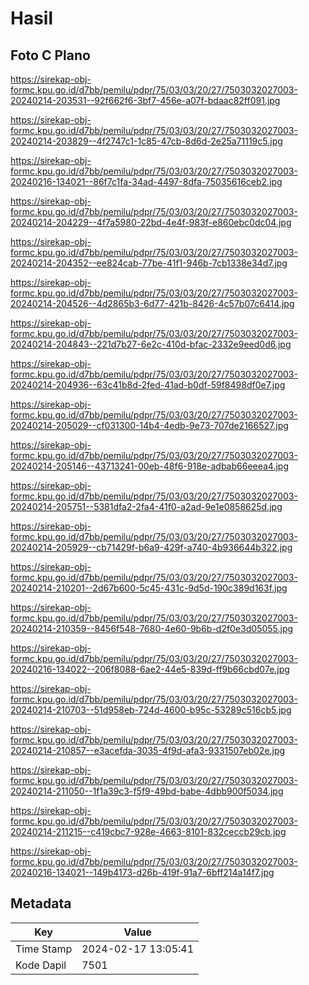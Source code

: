 # Hasil

## Foto C Plano

https://sirekap-obj-formc.kpu.go.id/d7bb/pemilu/pdpr/75/03/03/20/27/7503032027003-20240214-203531--92f662f6-3bf7-456e-a07f-bdaac82ff091.jpg

https://sirekap-obj-formc.kpu.go.id/d7bb/pemilu/pdpr/75/03/03/20/27/7503032027003-20240214-203829--4f2747c1-1c85-47cb-8d6d-2e25a71119c5.jpg

https://sirekap-obj-formc.kpu.go.id/d7bb/pemilu/pdpr/75/03/03/20/27/7503032027003-20240216-134021--86f7c1fa-34ad-4497-8dfa-75035616ceb2.jpg

https://sirekap-obj-formc.kpu.go.id/d7bb/pemilu/pdpr/75/03/03/20/27/7503032027003-20240214-204229--4f7a5980-22bd-4e4f-983f-e860ebc0dc04.jpg

https://sirekap-obj-formc.kpu.go.id/d7bb/pemilu/pdpr/75/03/03/20/27/7503032027003-20240214-204352--ee824cab-77be-41f1-946b-7cb1338e34d7.jpg

https://sirekap-obj-formc.kpu.go.id/d7bb/pemilu/pdpr/75/03/03/20/27/7503032027003-20240214-204526--4d2865b3-6d77-421b-8426-4c57b07c6414.jpg

https://sirekap-obj-formc.kpu.go.id/d7bb/pemilu/pdpr/75/03/03/20/27/7503032027003-20240214-204843--221d7b27-6e2c-410d-bfac-2332e9eed0d6.jpg

https://sirekap-obj-formc.kpu.go.id/d7bb/pemilu/pdpr/75/03/03/20/27/7503032027003-20240214-204936--63c41b8d-2fed-41ad-b0df-59f8498df0e7.jpg

https://sirekap-obj-formc.kpu.go.id/d7bb/pemilu/pdpr/75/03/03/20/27/7503032027003-20240214-205029--cf031300-14b4-4edb-9e73-707de2166527.jpg

https://sirekap-obj-formc.kpu.go.id/d7bb/pemilu/pdpr/75/03/03/20/27/7503032027003-20240214-205146--43713241-00eb-48f6-918e-adbab66eeea4.jpg

https://sirekap-obj-formc.kpu.go.id/d7bb/pemilu/pdpr/75/03/03/20/27/7503032027003-20240214-205751--5381dfa2-2fa4-41f0-a2ad-9e1e0858625d.jpg

https://sirekap-obj-formc.kpu.go.id/d7bb/pemilu/pdpr/75/03/03/20/27/7503032027003-20240214-205929--cb71429f-b6a9-429f-a740-4b936644b322.jpg

https://sirekap-obj-formc.kpu.go.id/d7bb/pemilu/pdpr/75/03/03/20/27/7503032027003-20240214-210201--2d67b600-5c45-431c-9d5d-190c389d163f.jpg

https://sirekap-obj-formc.kpu.go.id/d7bb/pemilu/pdpr/75/03/03/20/27/7503032027003-20240214-210359--8456f548-7680-4e60-9b6b-d2f0e3d05055.jpg

https://sirekap-obj-formc.kpu.go.id/d7bb/pemilu/pdpr/75/03/03/20/27/7503032027003-20240216-134022--206f8088-6ae2-44e5-839d-ff9b66cbd07e.jpg

https://sirekap-obj-formc.kpu.go.id/d7bb/pemilu/pdpr/75/03/03/20/27/7503032027003-20240214-210703--51d958eb-724d-4600-b95c-53289c516cb5.jpg

https://sirekap-obj-formc.kpu.go.id/d7bb/pemilu/pdpr/75/03/03/20/27/7503032027003-20240214-210857--e3acefda-3035-4f9d-afa3-9331507eb02e.jpg

https://sirekap-obj-formc.kpu.go.id/d7bb/pemilu/pdpr/75/03/03/20/27/7503032027003-20240214-211050--1f1a39c3-f5f9-49bd-babe-4dbb900f5034.jpg

https://sirekap-obj-formc.kpu.go.id/d7bb/pemilu/pdpr/75/03/03/20/27/7503032027003-20240214-211215--c419cbc7-928e-4663-8101-832ceccb29cb.jpg

https://sirekap-obj-formc.kpu.go.id/d7bb/pemilu/pdpr/75/03/03/20/27/7503032027003-20240216-134021--149b4173-d26b-419f-91a7-6bff214a14f7.jpg


## Metadata

| Key        | Value               |
| ---------- | ------------------- |
| Time Stamp | 2024-02-17 13:05:41 |
| Kode Dapil | 7501                |



